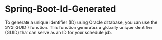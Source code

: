 # Spring-Boot-Id-Generated
To generate a unique identifier (ID) using Oracle database, you can use the SYS_GUID() function. This function generates a globally unique identifier (GUID) that can serve as an ID for your schedule job.
